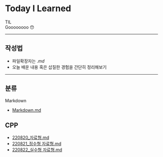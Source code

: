 # Today I Learned

TIL  
Goooooooo 😯

---

## 작성법  
* 파일확장자는 $.md$
* 오늘 배운 내용 혹은 삽질한 경험을 간단히 정리해보기
---

## 분류  
Markdown  
* [Markdown.md](https://github.com/Yoo-Jeong/TIL/blob/master/Markdown.md)
  


## CPP
* [220820_자료형.md](https://github.com/Yoo-Jeong/TIL/blob/master/C%2B%2B/220820_%EC%9E%90%EB%A3%8C%ED%98%95.md)
* [220821_정수형 자료형.md](https://github.com/Yoo-Jeong/TIL/blob/master/C%2B%2B/220821_%EC%A0%95%EC%88%98%ED%98%95%20%EC%9E%90%EB%A3%8C%ED%98%95.md)
* [220822_실수형 자료형.md](https://github.com/Yoo-Jeong/TIL/blob/master/C%2B%2B/220822_%EC%8B%A4%EC%88%98%ED%98%95%20%EC%9E%90%EB%A3%8C%ED%98%95.md)
